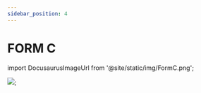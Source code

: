 ```yaml
---
sidebar_position: 4
---
```


# FORM C

import DocusaurusImageUrl from '@site/static/img/FormC.png';

<img src={DocusaurusImageUrl} />;

